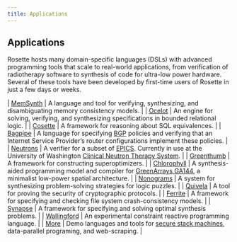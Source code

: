 ```yaml
---
title: Applications
---
```


## Applications  

Rosette hosts many domain-specific languages (DSLs) with advanced
programming tools that scale to real-world applications, from
verification of radiotherapy software to synthesis of code for
ultra-low power hardware. Several of these tools have been developed by
first-time users of Rosette in just a few days or weeks.


| [MemSynth][] | A language and tool for verifying, synthesizing, and disambiguating memory consistency models. |
| [Ocelot][] | An engine for solving, verifying, and synthesizing specifications in bounded relational logic. |
| [Cosette][] |  A framework for reasoning about SQL equivalences. |
| [Bagpipe][] | A language for specifying [BGP][] policies and verifying that an Internet Service Provider’s router configurations implement these policies. |
| [Neutrons][] |  A verifier for a subset of [EPICS][EPICS].  Currently in use at the University of Washington [Clinical Neutron Therapy System][CNTS]. |
| [Greenthumb][] | A framework for constructing superoptimizers. |
| [Chlorophyll][] |  A synthesis-aided programming model and compiler for [GreenArrays GA144][GA144], a minimalist low-power spatial architecture. |
| [Nonograms][] | A system for synthesizing problem-solving strategies for logic puzzles. |
| [Quivela][] | A tool for proving the security of cryptographic protocols. |
| [Ferrite][] | A framework for specifying and checking file system crash-consistency models. |
| [Synapse][] |  A framework for specifying and solving optimal synthesis problems. |
| [Wallingford][] | An experimental constraint reactive programming language. |
| [More][] |  Demo languages and tools for [secure stack machines][SSM], data-parallel programing, and web-scraping.  |


[Bagpipe]: http://www.konne.me/bagpipe/
[BGP]: https://en.wikipedia.org/wiki/Border_Gateway_Protocol
[Chlorophyll]: http://pl.eecs.berkeley.edu/projects/chlorophyll/
[GA144]: http://www.greenarraychips.com/
[Cosette]: http://cosette.cs.washington.edu/
[Ferrite]: http://sandcat.cs.washington.edu/ferrite/
[Greenthumb]: http://pl.eecs.berkeley.edu/projects/greenthumb/
[MemSynth]: http://memsynth.uwplse.org
[Neutrons]: http://neutrons.uwplse.org
[Nonograms]: https://github.com/edbutler/nonograms-rule-synthesis
[Ocelot]: https://jamesbornholt.github.io/ocelot/
[Quivela]: https://github.com/jamesbornholt/quivela
[EPICS]: http://www.aps.anl.gov/epics/
[CNTS]: https://staff.washington.edu/jon/cnts/
[Synapse]: http://synapse.uwplse.org
[Wallingford]: https://github.com/cdglabs/wallingford
[More]: https://github.com/emina/rosette/tree/master/sdsl
[SSM]: http://dl.acm.org/citation.cfm?id=2544174.2500574
